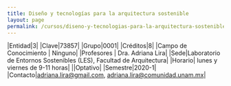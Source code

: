 ```yaml
---
title: Diseño y tecnologías para la arquitectura sostenible
layout: page
permalink: /cursos/diseno-y-tecnologias-para-la-arquitectura-sostenible/
---
```


|Entidad|3|
|Clave|73857|
|Grupo|0001|
|Créditos|8|
|Campo de Conocimiento | Ninguno|
|Profesores | Dra. Adriana Lira|
|Sede|Laboratorio de Entornos Sostenibles (LES), Facultad de Arquitectura|
|Horario| lunes y viernes de 9-11 horas|
||Optativo|
|Semestre|2020-1|
|Contacto|adriana.lira@gmail.com, adriana.lira@comunidad.unam.mx|
